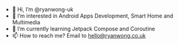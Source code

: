 - 👋 Hi, I’m @ryanwong-uk
- 👀 I’m interested in Android Apps Development, Smart Home and Multimedia
- 🌱 I’m currently learning Jetpack Compose and Coroutine
- 📫 How to reach me? Email to hello@ryanwong.co.uk

<!---
ryanwong-uk/ryanwong-uk is a ✨ special ✨ repository because its `README.md` (this file) appears on your GitHub profile.
You can click the Preview link to take a look at your changes.
--->
